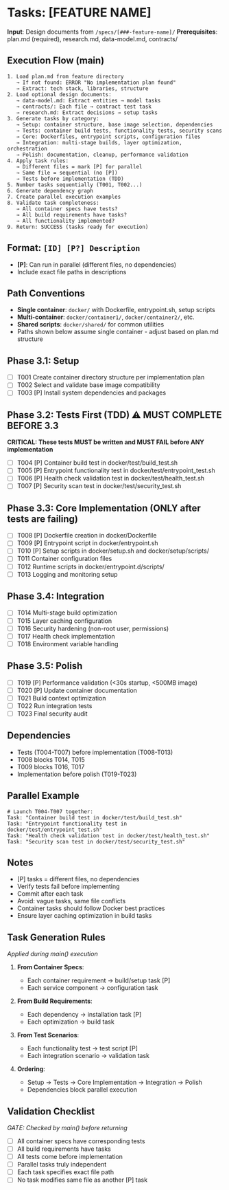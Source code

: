 # Tasks: [FEATURE NAME]

**Input**: Design documents from `/specs/[###-feature-name]/`
**Prerequisites**: plan.md (required), research.md, data-model.md, contracts/

## Execution Flow (main)
```
1. Load plan.md from feature directory
   → If not found: ERROR "No implementation plan found"
   → Extract: tech stack, libraries, structure
2. Load optional design documents:
   → data-model.md: Extract entities → model tasks
   → contracts/: Each file → contract test task
   → research.md: Extract decisions → setup tasks
3. Generate tasks by category:
   → Setup: container structure, base image selection, dependencies
   → Tests: container build tests, functionality tests, security scans
   → Core: Dockerfiles, entrypoint scripts, configuration files
   → Integration: multi-stage builds, layer optimization, orchestration
   → Polish: documentation, cleanup, performance validation
4. Apply task rules:
   → Different files = mark [P] for parallel
   → Same file = sequential (no [P])
   → Tests before implementation (TDD)
5. Number tasks sequentially (T001, T002...)
6. Generate dependency graph
7. Create parallel execution examples
8. Validate task completeness:
   → All container specs have tests?
   → All build requirements have tasks?
   → All functionality implemented?
9. Return: SUCCESS (tasks ready for execution)
```

## Format: `[ID] [P?] Description`
- **[P]**: Can run in parallel (different files, no dependencies)
- Include exact file paths in descriptions

## Path Conventions
- **Single container**: `docker/` with Dockerfile, entrypoint.sh, setup scripts
- **Multi-container**: `docker/container1/`, `docker/container2/`, etc.
- **Shared scripts**: `docker/shared/` for common utilities
- Paths shown below assume single container - adjust based on plan.md structure

## Phase 3.1: Setup
- [ ] T001 Create container directory structure per implementation plan
- [ ] T002 Select and validate base image compatibility
- [ ] T003 [P] Install system dependencies and packages

## Phase 3.2: Tests First (TDD) ⚠️ MUST COMPLETE BEFORE 3.3
**CRITICAL: These tests MUST be written and MUST FAIL before ANY implementation**
- [ ] T004 [P] Container build test in docker/test/build_test.sh
- [ ] T005 [P] Entrypoint functionality test in docker/test/entrypoint_test.sh
- [ ] T006 [P] Health check validation test in docker/test/health_test.sh
- [ ] T007 [P] Security scan test in docker/test/security_test.sh

## Phase 3.3: Core Implementation (ONLY after tests are failing)
- [ ] T008 [P] Dockerfile creation in docker/Dockerfile
- [ ] T009 [P] Entrypoint script in docker/entrypoint.sh
- [ ] T010 [P] Setup scripts in docker/setup.sh and docker/setup/scripts/
- [ ] T011 Container configuration files
- [ ] T012 Runtime scripts in docker/entrypoint.d/scripts/
- [ ] T013 Logging and monitoring setup

## Phase 3.4: Integration
- [ ] T014 Multi-stage build optimization
- [ ] T015 Layer caching configuration
- [ ] T016 Security hardening (non-root user, permissions)
- [ ] T017 Health check implementation
- [ ] T018 Environment variable handling

## Phase 3.5: Polish
- [ ] T019 [P] Performance validation (<30s startup, <500MB image)
- [ ] T020 [P] Update container documentation
- [ ] T021 Build context optimization
- [ ] T022 Run integration tests
- [ ] T023 Final security audit

## Dependencies
- Tests (T004-T007) before implementation (T008-T013)
- T008 blocks T014, T015
- T009 blocks T016, T017
- Implementation before polish (T019-T023)

## Parallel Example
```
# Launch T004-T007 together:
Task: "Container build test in docker/test/build_test.sh"
Task: "Entrypoint functionality test in docker/test/entrypoint_test.sh"
Task: "Health check validation test in docker/test/health_test.sh"
Task: "Security scan test in docker/test/security_test.sh"
```

## Notes
- [P] tasks = different files, no dependencies
- Verify tests fail before implementing
- Commit after each task
- Avoid: vague tasks, same file conflicts
- Container tasks should follow Docker best practices
- Ensure layer caching optimization in build tasks

## Task Generation Rules
*Applied during main() execution*

1. **From Container Specs**:
   - Each container requirement → build/setup task [P]
   - Each service component → configuration task
   
2. **From Build Requirements**:
   - Each dependency → installation task [P]
   - Each optimization → build task
   
3. **From Test Scenarios**:
   - Each functionality test → test script [P]
   - Each integration scenario → validation task

4. **Ordering**:
   - Setup → Tests → Core Implementation → Integration → Polish
   - Dependencies block parallel execution

## Validation Checklist
*GATE: Checked by main() before returning*

- [ ] All container specs have corresponding tests
- [ ] All build requirements have tasks
- [ ] All tests come before implementation
- [ ] Parallel tasks truly independent
- [ ] Each task specifies exact file path
- [ ] No task modifies same file as another [P] task